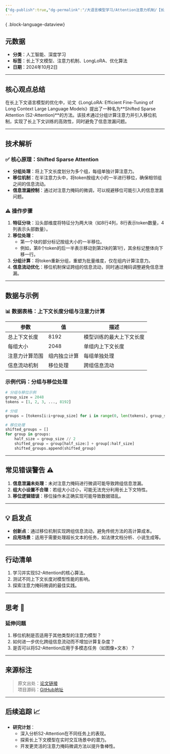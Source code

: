 ```yaml
---
{"dg-publish":true,"dg-permalink":"/大语言模型学习/Attention注意力机制/【长上下文模型优化】基于Shifted-Sparse-Attention的创新方法","dg-home":false,"dg-description":"在此输入笔记的描述","dg-hide":false,"dg-hide-title":false,"dg-show-backlinks":true,"dg-show-local-graph":true,"dg-show-inline-title":true,"dg-pinned":false,"dg-passphrase":"在此输入访问密码","dg-enable-mathjax":false,"dg-enable-mermaid":false,"dg-enable-uml":false,"dg-note-icon":0,"dg-enable-dataview":false,"tags":["NLP"],"permalink":"/大语言模型学习/Attention注意力机制/【长上下文模型优化】基于Shifted-Sparse-Attention的创新方法/","dgShowBacklinks":true,"dgShowLocalGraph":true,"dgShowInlineTitle":true,"dgPassFrontmatter":true,"noteIcon":0,"created":"2025-04-04T11:18:35.000+08:00","updated":"2025-04-13T13:06:02.000+08:00"}
---
```





{ .block-language-dataview}



## 元数据
- **分类**：人工智能、深度学习
- **标签**：长上下文模型、注意力机制、LongLoRA、优化算法
- **日期**：2024年10月2日  

---



## 核心观点总结
在长上下文语言模型的优化中，论文《LongLoRA: Efficient Fine-Tuning of Long Context Large Language Models》提出了一种名为**Shifted Sparse Attention (S2-Attention)**的方法。该技术通过分组计算注意力并引入移位机制，实现了长上下文训练的高效性，同时避免了信息泄漏问题。

---



## 技术解析

### ✅ 核心原理：Shifted Sparse Attention
- **分组处理**：将上下文长度划分为多个组，每组单独计算注意力。
- **移位机制**：在半注意力头中，将token按组大小的一半进行移位，确保相邻组之间的信息流动。
- **信息泄漏控制**：通过对注意力掩码的微调，可以规避移位可能引入的信息泄漏问题。


### ⚠️ 操作步骤
1. **特征分块**：沿头部维度将特征分为两大块（如8行4列，8行表示token数量，4列表示头部数量）。
2. **移位处理**：
   - 第一个块的部分标记按组大小的一半移位。
   - 例如，第8个token的后一半表示移动到第2块的第1行，其余标记整体向下移一行。
3. **分组计算**：将token重新分组，重塑为批量维度，仅在组内计算注意力。
4. **信息流动优化**：移位机制保证跨组的信息流动，同时通过掩码调整避免信息泄漏。

---



## 数据与示例

### 📊 数据表格：上下文长度分组与注意力计算
| 参数            | 值                | 描述                       |
|-----------------|-------------------|---------------------------|
| 总上下文长度     | 8192             | 模型训练的最大上下文长度 |
| 每组大小         | 2048             | 单组内上下文长度         |
| 注意力计算范围   | 组内独立计算      | 每组单独处理             |
| 信息流动机制     | 移位处理          | 跨组信息流动             |


### 示例代码：分组与移位处理
```python
# 分组与移位示例
group_size = 2048
tokens = [1, 2, 3, ..., 8192]

# 分组
groups = [tokens[i:i+group_size] for i in range(0, len(tokens), group_size)]

# 移位处理
shifted_groups = []
for group in groups:
    half_size = group_size // 2
    shifted_group = group[half_size:] + group[:half_size]
    shifted_groups.append(shifted_group)
```

---



## 常见错误警告 ⚠️
1. **信息泄漏未处理**：未对注意力掩码进行微调可能导致跨组信息泄漏。
2. **组大小设置不合理**：若组大小过小，可能无法充分利用长上下文特性。
3. **移位逻辑错误**：移位操作未正确实现可能导致数据错乱。

---



## 💡 启发点
- **创新点**：通过移位机制实现跨组信息流动，避免传统方法的高计算成本。
- **应用场景**：适用于需要处理超长文本的任务，如法律文档分析、小说生成等。

---



## 行动清单
1. 学习并实现S2-Attention的核心算法。
2. 测试不同上下文长度对模型性能的影响。
3. 探索注意力掩码微调的最佳实践。

---



## 思考 🤔

### 延伸问题
1. 移位机制是否适用于其他类型的注意力模型？
2. 如何进一步优化跨组信息流动而不增加计算复杂度？
3. 是否可以将S2-Attention应用于多模态任务（如图像+文本）？

---



## 来源标注
> 原文出处：[论文链接](https://arxiv.org/pdf/2309.12307)  
> 项目源码：[GitHub地址](https://github.com/dvlab-research/LongLoRA)  

---



## 后续追踪 📈
- **研究计划**：
  - 深入分析S2-Attention在不同任务上的表现。
  - 探索长上下文模型在实时交互场景中的潜力。
  - 开发更灵活的注意力掩码微调方法以提升鲁棒性。

